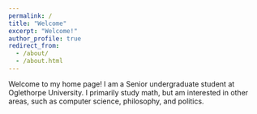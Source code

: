 ```yaml
---
permalink: /
title: "Welcome"
excerpt: "Welcome!"
author_profile: true
redirect_from: 
  - /about/
  - /about.html
---
```


Welcome to my home page! I am a Senior undergraduate student at Oglethorpe
University. I primarily study math, but am interested in other areas, such as
computer science, philosophy, and politics.
